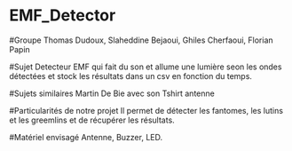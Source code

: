 # EMF_Detector

#Groupe 
Thomas Dudoux, Slaheddine Bejaoui, Ghiles Cherfaoui, Florian Papin

#Sujet
Detecteur EMF qui fait du son et allume une lumière seon les ondes détectées et stock les résultats dans un csv en fonction du temps.

#Sujets similaires
Martin De Bie avec son Tshirt antenne

#Particularités de notre projet
Il permet de détecter les fantomes, les lutins et les greemlins et de récupérer les résultats.

#Matériel envisagé
Antenne, Buzzer, LED.
